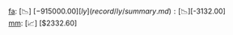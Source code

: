 [fa](record/fa/summary.md): [📉] [$-915000.00]  
[ly](record/ly/summary.md): [📉] [$-3132.00]  
[mm](record/mm/summary.md): [📈] [$2332.60]  
